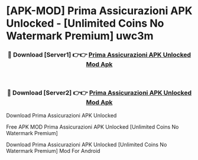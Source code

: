 # [APK-MOD] Prima Assicurazioni APK Unlocked - [Unlimited Coins No Watermark Premium] uwc3m



<div align="center">
<h3>🔴 Download [Server1] 👉👉 <a href="https://momento.my/?title=Prima_Assicurazioni_APK_Unlocked">Prima Assicurazioni APK Unlocked Mod Apk</a></h3><br>

<h3>🔴 Download [Server2] 👉👉 <a href="https://momento.my/?title=Prima_Assicurazioni_APK_Unlocked">Prima Assicurazioni APK Unlocked Mod Apk</a></h3>
</div>



Download Prima Assicurazioni APK Unlocked 

Free APK MOD Prima Assicurazioni APK Unlocked [Unlimited Coins No Watermark Premium]

Download Prima Assicurazioni APK Unlocked [Unlimited Coins No Watermark Premium] Mod For Android
